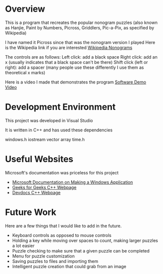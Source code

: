 # Overview

This is a program that recreates the popular nonogram puzzles (also known as Hanjie, Paint by Numbers, Picross, Griddlers, Pic-a-Pix, as specified by Wikipedia)

I have named it Picross since that was the nonogram version I played
Here is the Wikipedia link if you are interested [Wikipedia Nonograms](https://en.wikipedia.org/wiki/Nonogram)

The controls are as follows:
Left click: add a black space
Right click: add an x (usually indicates that a black space can't be there)
Shift click (left or right): add a spacer (many people use these differently I use them as theoretical x marks)

Here is a video I made that demonstrates the program
[Software Demo Video](https://youtu.be/Rc6-jj_BsEE)

# Development Environment

This project was developed in Visual Studio

It is written in C++ and has used these dependencies 

windows.h
iostream
vector
array
time.h

# Useful Websites

Microsoft's documentation was priceless for this project
* [Microsoft Documentation on Making a Windows Application](https://docs.microsoft.com/en-us/cpp/windows/walkthrough-creating-windows-desktop-applications-cpp?view=msvc-160)
* [Geeks for Geeks C++ Webpage](https://www.geeksforgeeks.org/c-plus-plus/?ref=shm)
* [Devdocs C++ Webpage](https://devdocs.io/cpp/)

# Future Work

Here are a few things that I would like to add in the future.
* Keyboard controls as opposed to mouse controls
* Holding a key while moving over spaces to count, making larger puzzles a lot easier
* Puzzle checking to make sure that a given puzzle can be completed
* Menu for puzzle customization
* Saving puzzles to files and importing them
* Intelligent puzzle creation that could grab from an image